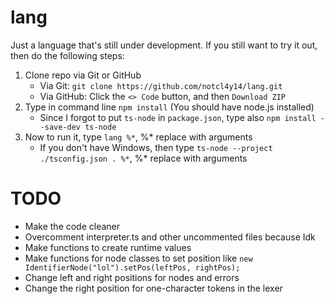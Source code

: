 # lang

Just a language that's still under development. If you still want to try it out, then do the following steps:
1. Clone repo via Git or GitHub
   - Via Git: `git clone https://github.com/notcl4y14/lang.git`
   - Via GitHub: Click the `<> Code` button, and then `Download ZIP`
2. Type in command line `npm install` (You should have node.js installed)
   - Since I forgot to put `ts-node` in `package.json`, type also `npm install --save-dev ts-node`
3. Now to run it, type `lang %*`, %* replace with arguments
   - If you don't have Windows, then type `ts-node --project ./tsconfig.json . %*`, %* replace with arguments

# TODO
- Make the code cleaner
- Overcomment interpreter.ts and other uncommented files because Idk
- Make functions to create runtime values
- Make functions for node classes to set position like `new IdentifierNode("lol").setPos(leftPos, rightPos);`
- Change left and right positions for nodes and errors
- Change the right position for one-character tokens in the lexer
